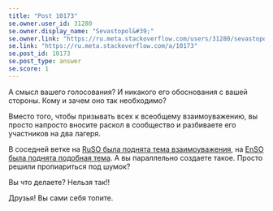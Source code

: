 ```yaml
---
title: "Post 10173"
se.owner.user_id: 31280
se.owner.display_name: "Sevastopol&#39;"
se.owner.link: "https://ru.meta.stackoverflow.com/users/31280/sevastopol"
se.link: "https://ru.meta.stackoverflow.com/a/10173"
se.post_id: 10173
se.post_type: answer
se.score: 1
---
```

<p>А смысл вашего голосования? И никакого его обоснования с вашей стороны. Кому и зачем оно так необходимо?</p>

<p>Вместо того, чтобы призывать всех к всеобщему взаимоуважению, вы просто напросто вносите раскол в сообщество и разбиваете его участников на два лагеря.</p>

<p>В соседней ветке на <a href="https://ru.meta.stackoverflow.com/questions/10164/%D0%9C%D0%B0%D0%BB%D0%B5%D0%BD%D1%8C%D0%BA%D0%B0%D1%8F-%D0%B7%D0%B2%D1%91%D0%B7%D0%B4%D0%BE%D1%87%D0%BA%D0%B0-%D0%B4%D0%BE%D0%B1%D1%80%D0%BE%D1%82%D1%8B-%D0%BD%D0%B0-%D1%84%D0%BE%D0%BD%D0%B5-%D0%B2%D1%81%D0%B5%D0%BF%D0%BE%D0%B3%D0%BB%D0%BE%D1%89%D0%B0%D1%8E%D1%89%D0%B5%D0%B9-%D1%87%D1%91%D1%80%D0%BD%D0%BE%D0%B9-%D0%B4%D1%8B%D1%80%D1%8B">RuSO была поднята тема взаимоуважения</a>, на <a href="https://ru.meta.stackoverflow.com/questions/7219/stackoverflow-%D0%BD%D0%B5%D0%B4%D0%BE%D1%81%D1%82%D0%B0%D1%82%D0%BE%D1%87%D0%BD%D0%BE-%D0%B4%D1%80%D1%83%D0%B6%D0%B5%D0%BB%D1%8E%D0%B1%D0%B5%D0%BD-%D0%9D%D0%B0%D1%81%D1%82%D0%B0%D0%BB%D0%BE-%D0%B2%D1%80%D0%B5%D0%BC%D1%8F-%D1%8D%D1%82%D0%BE-%D0%B8%D1%81%D0%BF%D1%80%D0%B0%D0%B2%D0%B8%D1%82%D1%8C">EnSO была поднята подобная тема</a>. А вы параллельно создаете такое. Просто решили пропиариться под шумок?</p>

<p>Вы что делаете? Нельзя так!!</p>

<p>Друзья! Вы сами себя топите.</p>
